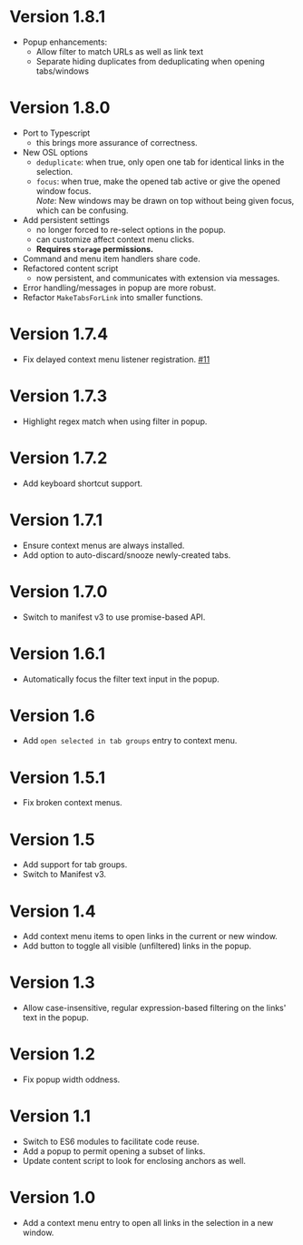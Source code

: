 # Version 1.8.1
* Popup enhancements:
  * Allow filter to match URLs as well as link text
  * Separate hiding duplicates from deduplicating when opening tabs/windows
# Version 1.8.0
* Port to Typescript
  - this brings more assurance of correctness.
* New OSL options
  - `deduplicate`: when true, only open one tab for identical links in the selection.
  - `focus`: when true, make the opened tab active or give the opened window focus.  
    *Note*: New windows may be drawn on top without being given focus, which can be confusing.
* Add persistent settings
  - no longer forced to re-select options in the popup.
  - can customize affect context menu clicks.
  - **Requires `storage` permissions.**
* Command and menu item handlers share code.
* Refactored content script
  - now persistent, and communicates with extension via messages.
* Error handling/messages in popup are more robust.
* Refactor `MakeTabsForLink` into smaller functions.
# Version 1.7.4
* Fix delayed context menu listener registration. [#11](https://github.com/nkrishnaswami/open-selected-links/issues/11)
# Version 1.7.3
* Highlight regex match when using filter in popup.
# Version 1.7.2
* Add keyboard shortcut support.
# Version 1.7.1
* Ensure context menus are always installed.
* Add option to auto-discard/snooze newly-created tabs.
# Version 1.7.0
* Switch to manifest v3 to use promise-based API.
# Version 1.6.1
* Automatically focus the filter text input in the popup.
# Version 1.6
* Add `open selected in tab groups` entry to context menu.
# Version 1.5.1
* Fix broken context menus.
# Version 1.5
* Add support for tab groups. 
* Switch to Manifest v3.
# Version 1.4
* Add context menu items to open links in the current or new window.
* Add button to toggle all visible (unfiltered) links in the popup.
# Version 1.3
* Allow case-insensitive, regular expression-based filtering on the links' text in the popup.
# Version 1.2
* Fix popup width oddness.
# Version 1.1
* Switch to ES6 modules to facilitate code reuse.
* Add a popup to permit opening a subset of links.
* Update content script to look for enclosing anchors as well.
# Version 1.0
* Add a context menu entry to open all links in the selection in a new window.
